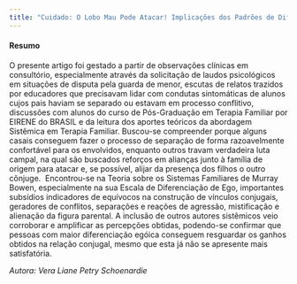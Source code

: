 ```yaml
--- 
title: "Cuidado: O Lobo Mau Pode Atacar! Implicações dos Padrões de Diferenciação Egóica na Resolução do Processo de Separação Conjugal"
---
```



#### Resumo

O presente artigo foi gestado a partir de observações clínicas em consultório, especialmente através da solicitação de laudos psicológicos em situações de disputa pela guarda de menor, escutas de relatos trazidos por educadores que precisavam lidar com condutas sintomáticas de alunos cujos pais haviam se separado ou estavam em processo conflitivo, discussões com alunos do curso de Pós-Graduação em Terapia Familiar por EIRENE do BRASIL e da leitura dos aportes teóricos da abordagem Sistêmica em Terapia Familiar. Buscou-se compreender porque alguns casais conseguem fazer o processo de separação de forma razoavelmente confortável para os envolvidos, enquanto outros travam verdadeira luta campal, na qual são buscados reforços em alianças junto à família de origem para atacar e, se possível, alijar da presença dos filhos o outro cônjuge.  Encontrou-se na Teoria sobre os Sistemas Familiares de Murray Bowen, especialmente na sua Escala de Diferenciação de Ego, importantes subsídios indicadores de equívocos na construção de vínculos conjugais, geradores de conflitos, separações e reações de agressão, mistificação e alienação da figura parental. A inclusão de outros autores sistêmicos veio corroborar e amplificar as percepções obtidas, podendo-se confirmar que pessoas com maior diferenciação egóica conseguem resguardar os ganhos obtidos na relação conjugal, mesmo que esta já não se apresente mais satisfatória.

*Autora: Vera Liane Petry Schoenardie*